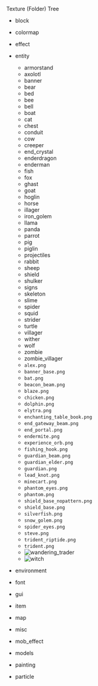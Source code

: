 Texture (Folder) Tree
- block
- colormap
- effect
- entity
  - armorstand
  - axolotl
  - banner
  - bear
  - bed
  - bee
  - bell
  - boat
  - cat
  - chest
  - conduit
  - cow
  - creeper
  - end_crystal
  - enderdragon
  - enderman
  - fish
  - fox
  - ghast
  - goat
  - hoglin
  - horse
  - illager
  - iron_golem
  - llama
  - panda
  - parrot
  - pig
  - piglin
  - projectiles
  - rabbit
  - sheep
  - shield
  - shulker
  - signs
  - skeleton
  - slime
  - spider
  - squid
  - strider
  - turtle
  - villager
  - wither
  - wolf
  - zombie
  - zombie_villager
  - `alex.png`
  - `banner_base.png`
  - `bat.png`
  - `beacon_beam.png`
  - `blaze.png`
  - `chicken.png`
  - `dolphin.png`
  - `elytra.png`
  - `enchanting_table_book.png`
  - `end_gateway_beam.png`
  - `end_portal.png`
  - `endermite.png`
  - `experience_orb.png`
  - `fishing_hook.png`
  - `guardian_beam.png`
  - `guardian_elder.png`
  - `guardian.png`
  - `lead_knot.png`
  - `minecart.png`
  - `phantom_eyes.png`
  - `phantom.png`
  - `shield_base_nopattern.png`
  - `shield_base.png`
  - `silverfish.png`
  - `snow_golem.png`
  - `spider_eyes.png`
  - `steve.png`
  - `trident_riptide.png`
  - `trident.png`
  - ![wandering_trader](https://user-images.githubusercontent.com/62030558/129766904-2b3adb58-061f-4c4f-b4d9-b52791834b50.png)
  - ![witch](https://user-images.githubusercontent.com/62030558/129766905-f431ddd3-c9a3-4723-9653-4e77a0b18e14.png)

- environment
- font
- gui
- item
- map
- misc
- mob_effect
- models
- painting
- particle
